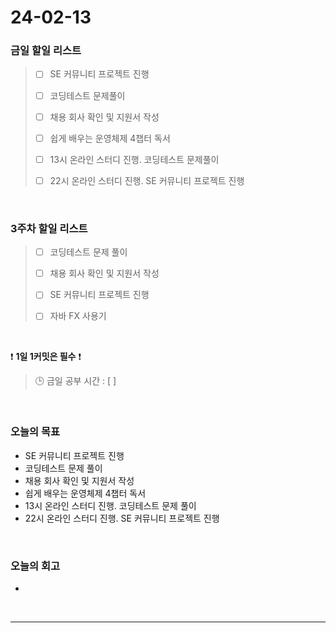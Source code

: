 # 24-02-13
### 금일 할일 리스트
> - [ ]  SE 커뮤니티 프로젝트 진행
>
> - [ ]  코딩테스트 문제풀이
>
> - [ ]  채용 회사 확인 및 지원서 작성
>
> - [ ]  쉽게 배우는 운영체제 4챕터 독서
>
> - [ ]  13시 온라인 스터디 진행. 코딩테스트 문제풀이
>
> - [ ]  22시 온라인 스터디 진행. SE 커뮤니티 프로젝트 진행

<br/>

### 3주차 할일 리스트  
> - [ ]  코딩테스트 문제 풀이
>
> - [ ]  채용 회사 확인 및 지원서 작성
>
> - [ ]  SE 커뮤니티 프로젝트 진행
>
> - [ ]  자바 FX 사용기

<br/>

❗ **1일 1커밋은 필수** ❗
> 🕒 금일 공부 시간 : [  ]

<br/>

### 오늘의 목표
- SE 커뮤니티 프로젝트 진행
- 코딩테스트 문제 풀이
- 채용 회사 확인 및 지원서 작성
- 쉽게 배우는 운영체제 4챕터 독서
- 13시 온라인 스터디 진행. 코딩테스트 문제 풀이
- 22시 온라인 스터디 진행. SE 커뮤니티 프로젝트 진행

<br>

### 오늘의 회고
- 


<br/>

------------  
